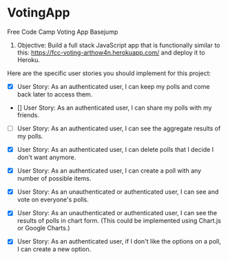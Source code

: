 # VotingApp

Free Code Camp Voting App Basejump

1. Objective: Build a full stack JavaScript app that is functionally similar to this: https://fcc-voting-arthow4n.herokuapp.com/ and deploy it to Heroku.

Here are the specific user stories you should implement for this project:


- [x] User Story: As an authenticated user, I can keep my polls and come back later to access them.

- [] User Story: As an authenticated user, I can share my polls with my friends.

- [ ] User Story: As an authenticated user, I can see the aggregate results of my polls.

- [x] User Story: As an authenticated user, I can delete polls that I decide I don't want anymore.

- [x] User Story: As an authenticated user, I can create a poll with any number of possible items.

- [x] User Story: As an unauthenticated or authenticated user, I can see and vote on everyone's polls.

- [x] User Story: As an unauthenticated or authenticated user, I can see the results of polls in chart form. (This could be implemented using Chart.js or Google Charts.)

- [x] User Story: As an authenticated user, if I don't like the options on a poll, I can create a new option.
